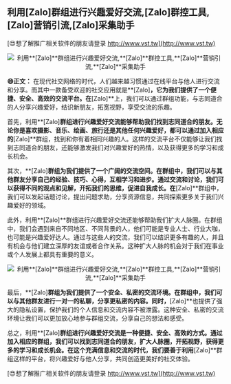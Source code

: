 ## **利用**[Zalo]**群组进行兴趣爱好交流,**[Zalo]**群控工具,**[Zalo]**营销引流,**[Zalo]**采集助手**

[😍想了解推广相关软件的朋友请登录 http://www.vst.tw](http://www.vst.tw)

 <center><img src="https://vst.tw/MP4/tuiguang/png/0.png" alt="利用**[Zalo]**群组进行兴趣爱好交流,**[Zalo]**群控工具,**[Zalo]**营销引流,**[Zalo]**采集助手"></center>

**😄正文：**
在现代社交网络的时代，人们越来越习惯通过在线平台与他人进行交流和分享。而其中一款备受欢迎的社交应用就是**[Zalo]**，它为我们提供了一个便捷、安全、高效的交流平台。在**[Zalo]**上，我们可以通过群组功能，与志同道合的人分享兴趣爱好，结识新朋友，拓宽视野，享受交流的乐趣。

首先，利用**[Zalo]**群组进行兴趣爱好交流能够帮助我们找到志同道合的朋友。无论你是喜欢摄影、音乐、绘画、旅行还是其他任何兴趣爱好，都可以通过加入相应的**[Zalo]**群组，找到和你有着相同兴趣的人。这样的交流平台不仅能够让我们找到志同道合的朋友，还能够激发我们对兴趣爱好的热情，以及获得更多的学习和成长机会。

其次，**[Zalo]**群组为我们提供了一个广阔的交流空间。在群组中，我们可以与其他群友分享自己的经验、技巧、心得，互相学习和进步。通过交流和讨论，我们可以获得不同的观点和见解，开拓我们的思维，促进自我成长。在**[Zalo]**群组中，我们可以发起话题讨论，提出问题求助，分享资源信息，共同探索更多关于我们兴趣爱好的领域。

此外，利用**[Zalo]**群组进行兴趣爱好交流还能够帮助我们扩大人脉圈。在群组中，我们会遇到来自不同地区、不同背景的人，他们可能是专业人士、行业大咖，也可能是兴趣爱好达人。通过与这些人的交流，我们可以结识更多有趣的人，并且有机会与他们建立深厚的友谊或者合作关系。这种扩大人脉的机会对于我们在事业或个人发展上都具有重要的意义。

 <center><img src="https://vst.tw/MP4/tuiguang/png/7.png" alt="利用**[Zalo]**群组进行兴趣爱好交流,**[Zalo]**群控工具,**[Zalo]**营销引流,**[Zalo]**采集助手"></center>

最后，**[Zalo]**群组为我们提供了一个安全、私密的交流环境。在群组中，我们可以与其他群友进行一对一的私聊，分享更私密的内容。同时，**[Zalo]**也提供了强大的隐私设置，保护我们的个人信息和交流内容不被泄露。这种安全、私密的交流环境让我们可以更加放心地参与群组交流，分享自己的想法和感受。

总之，利用**[Zalo]**群组进行兴趣爱好交流是一种便捷、安全、高效的方式。通过加入相应的群组，我们可以找到志同道合的朋友，扩大人脉圈，开拓视野，获得更多的学习和成长机会。在这个充满信息和交流的时代，我们要善于利用**[Zalo]**群组这样的平台，将兴趣爱好与他人分享，共同创造更美好的社交体验。

[😍想了解推广相关软件的朋友请登录 http://www.vst.tw](http://www.vst.tw)



